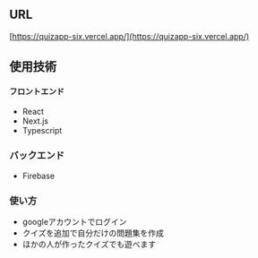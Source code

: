 ## URL

[https://quizapp-six.vercel.app/](https://quizapp-six.vercel.app/) 

## 使用技術

#### フロントエンド
- React
- Next.js
- Typescript

### バックエンド
- Firebase

### 使い方
- googleアカウントでログイン
- クイズを追加で自分だけの問題集を作成
- ほかの人が作ったクイズでも遊べます
